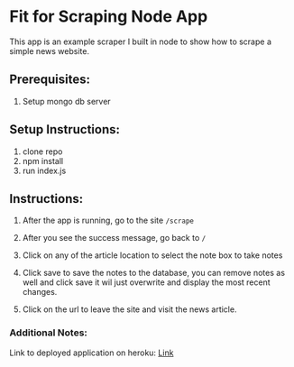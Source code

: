 # Fit for Scraping Node App

This app is an example scraper I built in node to show how to scrape a simple news website.


## Prerequisites:
1. Setup mongo db server


## Setup Instructions:

1. clone repo
2. npm install
3. run index.js


## Instructions:

1. After the app is running, go to the site `/scrape`

1. After you see the success message, go back to `/`

1. Click on any of the article location to select the note box to take notes

1. Click save to save the notes to the database, you can remove notes as well and click save it wil just overwrite and display the most recent changes.

1. Click on the url to leave the site and visit the news article.

### Additional Notes:
Link to deployed application on heroku: [Link](https://jazeerascraper.herokuapp.com/)